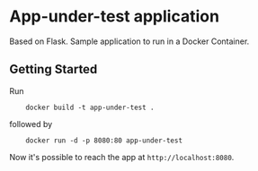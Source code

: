 # App-under-test application

Based on Flask. Sample application to run in a Docker Container.

## Getting Started

Run
```
    docker build -t app-under-test .
```

followed by

```
    docker run -d -p 8080:80 app-under-test
```

Now it's possible to reach the app at `http://localhost:8080`.